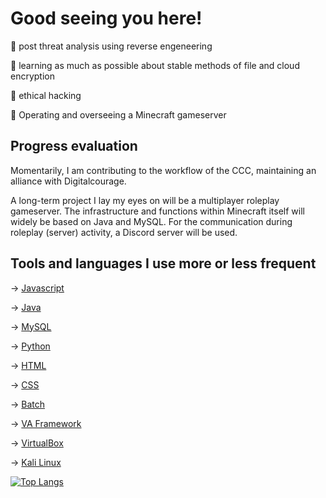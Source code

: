 # Good seeing you here!


👀 post threat analysis using reverse engeneering

🧠 learning as much as possible about stable methods of file and cloud encryption

💭 ethical hacking

💙 Operating and overseeing a Minecraft gameserver

## Progress evaluation

Momentarily, I am contributing to the workflow of the CCC, maintaining an alliance with Digitalcourage.

A long-term project I lay my eyes on will be a multiplayer roleplay gameserver.
The infrastructure and functions within Minecraft itself will widely be based on Java and MySQL.
For the communication during roleplay (server) activity, a Discord server will be used.

## Tools and languages I use more or less frequent

-> [Javascript](https://www.javascript.com/)

-> [Java](https://www.java.com/en/)

-> [MySQL](https://www.mysql.com/)

-> [Python](https://www.python.org/)

-> [HTML](https://html.com/)

-> [CSS](https://www.w3schools.com/css/default.asp)

-> [Batch](https://www.tutorialspoint.com/batch_script/index.htm)

-> [VA Framework](http://vaframework.com/)

-> [VirtualBox](https://www.virtualbox.org/)

-> [Kali Linux](https://www.kali.org/docs/)

[![Top Langs](https://github-readme-stats.vercel.app/api/top-langs/?username=devtill2yeah&theme=dark)](https://github.com/devtill2yeah/github-readme-stats)
